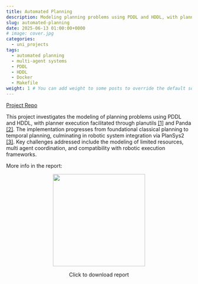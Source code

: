 ```yaml
---
title: Automated Planning
description: Modeling planning problems using PDDL and HDDL, with planner execution through planutils and Panda, progressing to robotic system integration via PlanSys2.
slug: automated-planning
date: 2025-06-13 01:00:00+0000
# image: cover.jpg
categories:
  - uni_projects
tags:
  - automated planning
  - multi-agent systems
  - PDDL
  - HDDL
  - Docker
  - Makefile
weight: 1 # You can add weight to some posts to override the default sorting (date descending)
---
```


[Project Repo](https://github.com/sa1g/automated-planning)

This project investigates the modeling of planning problems using PDDL and HDDL, with planner execution facilitated through planutils [[1]](https://github.com/AI-Planning/planutils) and Panda [[2]](https://doi.org/10.1007/s13218-020-00699-y). The implementation progresses from foundational classical planning to temporal planning, culminating in robotic system integration via PlanSys2 [[3]](https://arxiv.org/abs/2107.00376). Key challenges addressed include the modeling of limited resources, multi agent coordination, and compatibility with robotic execution frameworks.

More info in the report:

<p align="center">
<a href="https://github.com/sa1g/automated-planning/blob/main/report/report.pdf"><img src="https://raw.githubusercontent.com/sa1g/automated-planning/refs/heads/main/report/report.png" width="250"/></a>
</p>
<p align="center">
Click to download report
</p>

